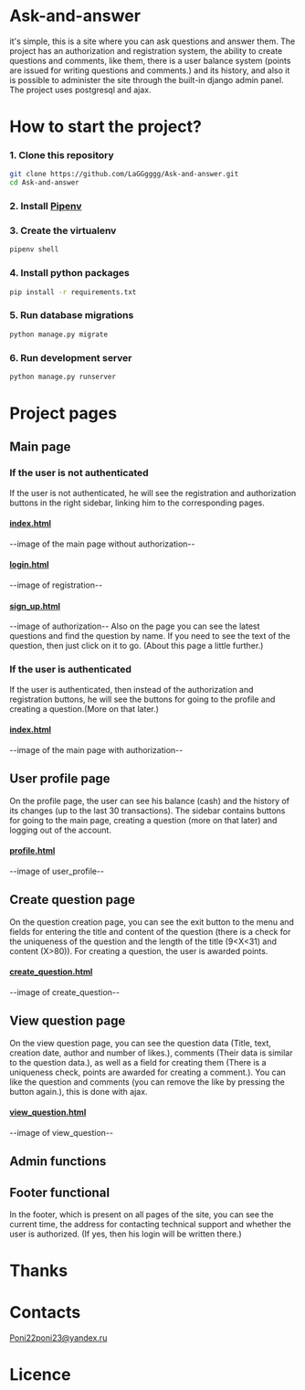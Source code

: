 # Ask-and-answer

it's simple, this is a site where you can ask questions and answer them. 
The project has an authorization and registration system, 
the ability to create questions and comments, like them, 
there is a user balance system (points are issued for writing questions and comments.) 
and its history, and also it is possible to administer the site through the built-in 
django admin panel. The project uses postgresql and ajax.

# How to start the project?

### 1. Clone this repository

```bash
git clone https://github.com/LaGGgggg/Ask-and-answer.git
cd Ask-and-answer
```
### 2. Install [Pipenv](https://pipenv.pypa.io/en/latest/)

### 3. Create the virtualenv

```bash
pipenv shell
```

### 4. Install python packages

```bash
pip install -r requirements.txt
```

### 5. Run database migrations

```bash
python manage.py migrate
```

### 6. Run development server

```bash
python manage.py runserver
```
# Project pages

## Main page

### If the user is not authenticated
If the user is not authenticated, he will see the registration and authorization buttons in the right sidebar,
linking him to the corresponding pages.
#### [index.html](templates/home_page_app/index.html)
--image of the main page without authorization--
#### [login.html](templates/registration/login.html)
--image of registration--
#### [sign_up.html](templates/registration/sign_up.html)
--image of authorization--
Also on the page you can see the latest questions and find the question by name.
If you need to see the text of the question, then just click on it to go.
(About this page a little further.)
### If the user is authenticated
If the user is authenticated, then instead of the authorization and registration buttons,
he will see the buttons for going to the profile and creating a question.(More on that later.)
#### [index.html](templates/home_page_app/index.html)
--image of the main page with authorization--

## User profile page

On the profile page, the user can see his balance (cash) and the history of its changes
(up to the last 30 transactions). The sidebar contains buttons for going to the main page,
creating a question (more on that later) and logging out of the account.
#### [profile.html](templates/accounts_app/user_profile.html)
--image of user_profile--

## Create question page

On the question creation page, you can see the exit button to the menu and fields for entering
the title and content of the question (there is a check for the uniqueness of the question and 
the length of the title (9<X<31) and content (X>80)). For creating a question, the user is awarded points.
#### [create_question.html](templates/home_page_app/create_question.html)
--image of create_question--

## View question page

On the view question page, you can see the question data (Title, text, creation date, author and number of likes.),
comments (Their data is similar to the question data.), as well as a field for creating them
(There is a uniqueness check, points are awarded for creating a comment.).
You can like the question and comments (you can remove the like by pressing the button again.), this is done with ajax.
#### [view_question.html](templates/home_page_app/view_question.html)
--image of view_question--

## Admin functions



## Footer functional

In the footer, which is present on all pages of the site, you can see the current time,
the address for contacting technical support and whether the user is authorized.
(If yes, then his login will be written there.)

# Thanks



# Contacts

Poni22poni23@yandex.ru

# Licence


